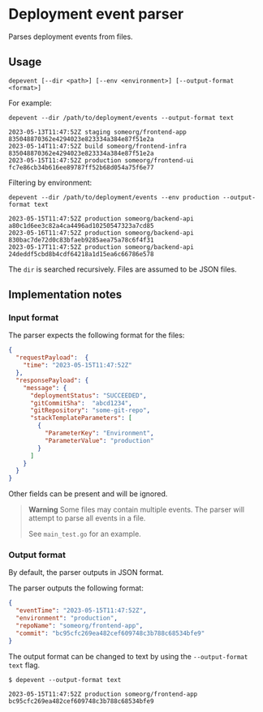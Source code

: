 # Deployment event parser

Parses deployment events from files.

## Usage

```shell
depevent [--dir <path>] [--env <environment>] [--output-format <format>]
```

For example:

```shell
depevent --dir /path/to/deployment/events --output-format text

2023-05-13T11:47:52Z staging someorg/frontend-app 835048870362e4294023e823334a384e87f51e2a
2023-05-14T11:47:52Z build someorg/frontend-infra 835048870362e4294023e823334a384e87f51e2a
2023-05-15T11:47:52Z production someorg/frontend-ui fc7e86cb34b616ee89787ff52b68d054a75f6e77
```

Filtering by environment:

```shell
depevent --dir /path/to/deployment/events --env production --output-format text

2023-05-15T11:47:52Z production someorg/backend-api a80c1d6ee3c82a4ca4496ad10250547323a7cd85
2023-05-16T11:47:52Z production someorg/backend-api 830bac7de72d0c83bfaeb9285aea75a78c6f4f31
2023-05-17T11:47:52Z production someorg/backend-api 24deddf5cbd8b4cdf64218a1d15ea6c66786e578
```

The `dir` is searched recursively. Files are assumed to be JSON files.

## Implementation notes

### Input format

The parser expects the following format for the files:

```json
{
  "requestPayload":  {
    "time": "2023-05-15T11:47:52Z"
  },
  "responsePayload": {
    "message": {
      "deploymentStatus": "SUCCEEDED",
      "gitCommitSha":  "abcd1234",
      "gitRepository": "some-git-repo",
      "stackTemplateParameters": [
        {
          "ParameterKey": "Environment",
          "ParameterValue": "production"
        }
      ]
    }
  }
}
```

Other fields can be present and will be ignored.

> **Warning**
> Some files may contain multiple events. The parser will attempt to parse all events in a file.
> 
> See `main_test.go` for an example.

### Output format

By default, the parser outputs in JSON format.

The parser outputs the following format:

```json
{
  "eventTime": "2023-05-15T11:47:52Z",
  "environment": "production",
  "repoName": "someorg/frontend-app",
  "commit": "bc95cfc269ea482cef609748c3b788c68534bfe9"
}
```

The output format can be changed to text by using the `--output-format text` flag.

``` shell
$ depevent --output-format text

2023-05-15T11:47:52Z production someorg/frontend-app bc95cfc269ea482cef609748c3b788c68534bfe9
```
